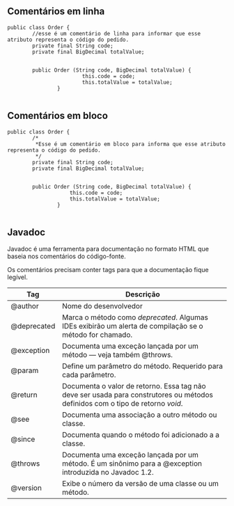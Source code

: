 ## Comentários em linha



```
public class Order {
		//esse é um comentário de linha para informar que esse atributo representa o código do pedido.
		private final String code;
		private final BigDecimal totalValue;
			

		public Order (String code, BigDecimal totalValue) {
						this.code = code;
						this.totalValue = totalValue;
				}


```





## Comentários em bloco



```
public class Order {
		/*
		 *Esse é um comentário em bloco para informa que esse atributo representa o código do pedido.
		 */
		private final String code;
		private final BigDecimal totalValue;
			

		public Order (String code, BigDecimal totalValue) {
					this.code = code;
					this.totalValue = totalValue;
				}


```





## Javadoc

Javadoc é uma ferramenta para documentação no formato HTML que baseia nos comentários do código-fonte.

Os comentários precisam conter tags para que a documentação fique legível.

| Tag         | Descrição                                                    |
| ----------- | ------------------------------------------------------------ |
| @author     | Nome do desenvolvedor                                        |
| @deprecated | Marca o método como *deprecated*. Algumas IDEs exibirão um alerta de compilação se o método for chamado. |
| @exception  | Documenta uma exceção lançada por um método — veja também @throws. |
| @param      | Define um parâmetro do método. Requerido para cada parâmetro. |
| @return     | Documenta o valor de retorno. Essa tag não deve ser usada para construtores ou métodos definidos com o tipo de retorno *void*. |
| @see        | Documenta uma associação a outro método ou classe.           |
| @since      | Documenta quando o método foi adicionado a a classe.         |
| @throws     | Documenta uma exceção lançada por um método. É um sinônimo para a @exception introduzida no Javadoc 1.2. |
| @version    | Exibe o número da versão de uma classe ou um método.         |